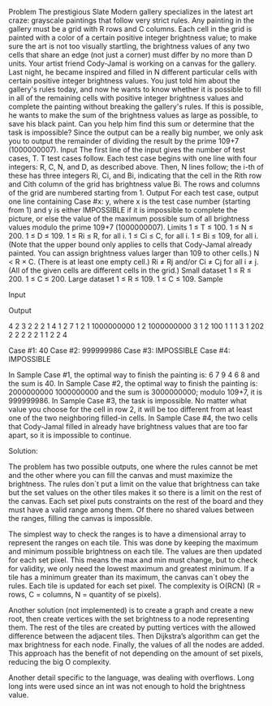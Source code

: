Problem
The prestigious Slate Modern gallery specializes in the latest art craze: grayscale paintings that follow very strict rules. Any painting in the gallery must be a grid with R rows and C columns. Each cell in the grid is painted with a color of a certain positive integer brightness value; to make sure the art is not too visually startling, the brightness values of any two cells that share an edge (not just a corner) must differ by no more than D units. 
Your artist friend Cody-Jamal is working on a canvas for the gallery. Last night, he became inspired and filled in N different particular cells with certain positive integer brightness values. You just told him about the gallery's rules today, and now he wants to know whether it is possible to fill in all of the remaining cells with positive integer brightness values and complete the painting without breaking the gallery's rules. If this is possible, he wants to make the sum of the brightness values as large as possible, to save his black paint. Can you help him find this sum or determine that the task is impossible? Since the output can be a really big number, we only ask you to output the remainder of dividing the result by the prime 109+7 (1000000007). 
Input
The first line of the input gives the number of test cases, T. T test cases follow. Each test case begins with one line with four integers: R, C, N, and D, as described above. Then, N lines follow; the i-th of these has three integers Ri, Ci, and Bi, indicating that the cell in the Rith row and Cith column of the grid has brightness value Bi. The rows and columns of the grid are numbered starting from 1. 
Output
For each test case, output one line containing Case #x: y, where x is the test case number (starting from 1) and y is either IMPOSSIBLE if it is impossible to complete the picture, or else the value of the maximum possible sum of all brightness values modulo the prime 109+7 (1000000007). 
Limits
1 ≤ T ≤ 100.
1 ≤ N ≤ 200.
1 ≤ D ≤ 109.
1 ≤ Ri ≤ R, for all i. 1 ≤ Ci ≤ C, for all i. 1 ≤ Bi ≤ 109, for all i. (Note that the upper bound only applies to cells that Cody-Jamal already painted. You can assign brightness values larger than 109 to other cells.)
N < R × C. (There is at least one empty cell.)
Ri ≠ Rj and/or Ci ≠ Cj for all i ≠ j. (All of the given cells are different cells in the grid.)
Small dataset
1 ≤ R ≤ 200.
1 ≤ C ≤ 200.
Large dataset
1 ≤ R ≤ 109.
1 ≤ C ≤ 109.
Sample

Input 
  

Output 
  
4
2 3 2 2
2 1 4
1 2 7
1 2 1 1000000000
1 2 1000000000
3 1 2 100
1 1 1
3 1 202
2 2 2 2
2 1 1
2 2 4

Case #1: 40
Case #2: 999999986
Case #3: IMPOSSIBLE
Case #4: IMPOSSIBLE

In Sample Case #1, the optimal way to finish the painting is: 
6 7 9
4 6 8
and the sum is 40. 
In Sample Case #2, the optimal way to finish the painting is: 
2000000000 1000000000 
and the sum is 3000000000; modulo 109+7, it is 999999986. 
In Sample Case #3, the task is impossible. No matter what value you choose for the cell in row 2, it will be too different from at least one of the two neighboring filled-in cells. 
In Sample Case #4, the two cells that Cody-Jamal filled in already have brightness values that are too far apart, so it is impossible to continue. 

Solution:

The problem has two possible outputs, one where the rules cannot be met and the other where
you can fill the canvas and must maximize the brightness. The rules don´t put a limit on
the value that brightness can take but the set values on the other tiles makes it so there
is a limit on the rest of the canvas. Each set pixel puts constraints on the rest of the
board and they must have a valid range among them. Of there no shared values between the
ranges, filling the canvas is impossible.

The simplest way to check the ranges is to have a dimensional array to represent the ranges
on each tile. This was done by keeping the maximum and minimum possible brightness on each
tile. The values are then updated for each set pixel. This means the max and min must change,
but to check for validity, we only need the lowest maximum and greatest minimum. If a tile
has a minimum greater than its maximum, the canvas can´t obey the rules. Each tile is updated
for each set pixel. The complexity is O(R*C*N) (R = rows, C = columns, N = quantity of se
 pixels).

Another solution (not implemented) is to create a graph and create a new root, then create
vertices with the set brightness to a node representing them. The rest of the tiles are
created by putting vertices with the allowed difference between the adjacent tiles. Then
Dijkstra’s algorithm can get the max brightness for each node. Finally, the values of all the
nodes are added. This approach has the benefit of not depending on the amount of set pixels,
reducing the big O complexity.

Another detail specific to the language, was dealing with overflows. Long long ints were used
since an int was not enough to hold the brightness value.


